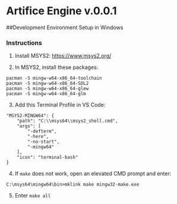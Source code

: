 # Artifice Engine v.0.0.1

##Development Environment Setup in Windows

### Instructions

1. Install MSYS2: https://www.msys2.org/

2. In MSYS2, install these packages:
```
pacman -S mingw-w64-x86_64-toolchain
pacman -S mingw-w64-x86_64-SDL2
pacman -S mingw-w64-x86_64-glew
pacman -S mingw-w64-x86_64-glm
```

3. Add this Terminal Profile in VS Code:

```
"MSYS2-MINGW64": {
    "path": "C:\\msys64\\msys2_shell.cmd",
    "args": [
        "-defterm",
        "-here",
        "-no-start",
        "-mingw64"
    ],
    "icon": "terminal-bash"
}
```

4. If `make` does not work, open an elevated CMD prompt and enter:
```
C:\msys64\mingw64\bin>mklink make mingw32-make.exe
```

5. Enter `make all`
